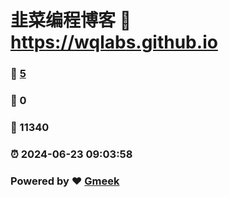 # 韭菜编程博客 :link: https://wqlabs.github.io 
### :page_facing_up: [5](https://wqlabs.github.io/tag.html) 
### :speech_balloon: 0 
### :hibiscus: 11340 
### :alarm_clock: 2024-06-23 09:03:58 
### Powered by :heart: [Gmeek](https://github.com/Meekdai/Gmeek)
